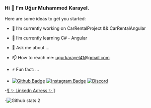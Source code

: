### Hi 👋 I'm Uğur Muhammed Karayel.

<!-- **ugurkryl41/ugurkryl41** is a ✨ _special_ ✨ repository because its `README.md` (this file) appears on your GitHub profile. -->

Here are some ideas to get you started:

- 🔭 I’m currently working on CarRentalProject && CarRentalAngular
- 🌱 I’m currently learning C# - Angular
- 💬 Ask me about ...
- 📫 How to reach me: ugurkarayel41@gmail.com
- ⚡ Fun fact: ...

- [![Github Badge](https://img.shields.io/badge/-Github-000?style=quare&labelColor=000&logo=Github&logoColor=white&link=link)](https://github.com/ugurkryl41) 
[![Instagram Badge](https://img.shields.io/badge/-Instagram-C13584?style=flat-quare&labelColor=C13584&logo=instagram&logoColor=white&link=link)](https://www.instagram.com/ugurmuhammedkarayel/?hl=tr) 
[![Discord](https://img.shields.io/discord/591914197219016707.svg?label=&logo=discord&logoColor=ffffff&color=7389D8&labelColor=6A7EC2)](https://discord.gg/RGtpJw8a)

-[![ ✨ Linkedn Adress ✨ ]](https://www.linkedin.com/in/u%C4%9Fur-muhammed-k-11857261/) 

-![Github stats 2](https://github-readme-stats.vercel.app/api?username=ugurkryl41&show_icons=true&theme=radical)

